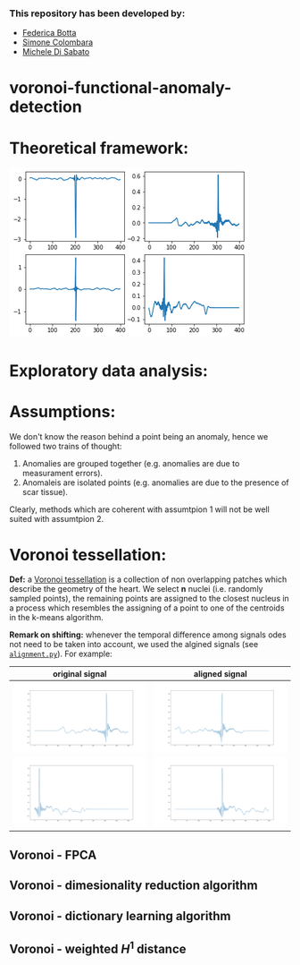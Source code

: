 ### This repository has been developed by:
* [Federica Botta](https://www.linkedin.com/in/federica-botta-8629391b3/)
* [Simone Colombara](https://www.linkedin.com/in/simone-colombara-a4a430167/)
* [Michele Di Sabato](https://www.linkedin.com/in/michele-di-sabato/)

# voronoi-functional-anomaly-detection

# Theoretical framework:

![sample](readme_images/sample.png)

# Exploratory data analysis:

# Assumptions:
We don't know the reason behind a point being an anomaly, hence we followed two trains of thought:

1. Anomalies are grouped together (e.g. anomalies are due to measurament errors).
2. Anomaleis are isolated points (e.g. anomalies are due to  the presence of scar tissue).

Clearly, methods which are coherent with assumtpion 1 will not be well suited with assumtpion 2.

# Voronoi tessellation:
**Def:** a [Voronoi tessellation](https://en.wikipedia.org/wiki/Voronoi_diagram) is a collection of non overlapping patches which describe the geometry of the heart. We select **n** nuclei (i.e. randomly sampled points), the remaining points are assigned to the closest nucleus in a process which resembles the assigning of a point to one of the centroids in the k-means algorithm. 

**Remark on shifting:** whenever the temporal difference among signals odes not need to be taken into account, we used the algined signals (see [`alignment.py`](alignment.py)). For example:

| original signal | aligned signal
:----------:|:--------:
![](readme_images/peak_right.png) | ![](readme_images/peak_right_align.png)
![](readme_images/peak_left.png) | ![](readme_images/peak_left_align.png)

## Voronoi - FPCA



## Voronoi - dimesionality reduction algorithm



## Voronoi - dictionary learning algorithm



## Voronoi - weighted $H^1$ distance


































